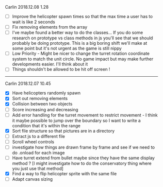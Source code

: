 Carlin 2018.12.08 1.28

- [ ] Improve the helicopter spawn times so that the max time a user has to wait is like 2 seconds
- [ ] Fix removing elements from the array
- [ ] I've maybe found a better way to do the classes... If you do some research on prototype vs class methods in js you'll see that we should probably be doing prototype. This is a big boring shift we'll make at some point but it's not urgent as the game is still nippy
- [ ] Low Priority - Might be nicer to change the turret rotation coordinate system to match the unit circle. No game impact but may make further developments easier. I'll think about it
- [ ] Things shouldn't be allowed to be hit off screen !

---
Carlin 2018.12.07 10.45

- [x] Have helicopters randomly spawn
- [x] Sort out removing elements
- [x] Collision between two objects
- [ ] Score increasing and decreasing
- [ ] Add error handling for the turret movement to restrict movement - I think it maybe possible to jump over the boundary so I want to write a condition that it's within the range
- [x] Sort file structure so that pictures are in a directory
- [ ] Extract js to a different file
- [ ] Scroll wheel controls
- [ ] investigate how things are drawn frame by frame and see if we need to do .onload for each image
- [ ] Have turret extend from bullet maybe since they have the same display method ? [I might investigate how to do the conservatory thing where you just use that method]
- [x] Find a way to flip helicopter sprite with the same file
- [ ] Adapt canvas sizing 

